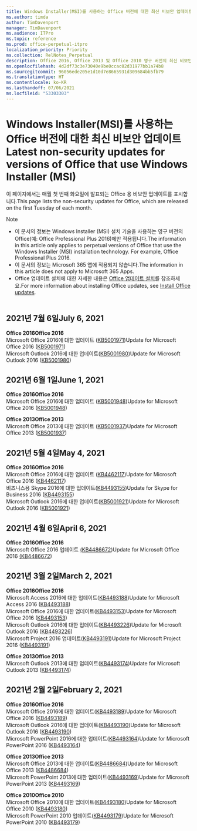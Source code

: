 ```yaml
---
title: Windows Installer(MSI)를 사용하는 Office 버전에 대한 최신 비보안 업데이트
ms.author: timda
author: TimDavenport
manager: TimDavenport
ms.audience: ITPro
ms.topic: reference
ms.prod: office-perpetual-itpro
localization_priority: Priority
ms.collection: RelNotes_Perpetual
description: Office 2016, Office 2013 및 Office 2010 영구 버전의 최신 비보안 업데이트 정보에 대한 링크를 IT 전문가에게 제공합니다.
ms.openlocfilehash: 4d2df73c3e73040e9be0ccac02d31977bb1a74b8
ms.sourcegitcommit: 96056ede205e1d10d7e8665931d309684bb5fb79
ms.translationtype: HT
ms.contentlocale: ko-KR
ms.lasthandoff: 07/06/2021
ms.locfileid: "53303303"
---
```

# <a name="latest-non-security-updates-for-versions-of-office-that-use-windows-installer-msi"></a><span data-ttu-id="0557d-103">Windows Installer(MSI)를 사용하는 Office 버전에 대한 최신 비보안 업데이트</span><span class="sxs-lookup"><span data-stu-id="0557d-103">Latest non-security updates for versions of Office that use Windows Installer (MSI)</span></span>

<span data-ttu-id="0557d-104">이 페이지에서는 매월 첫 번째 화요일에 발표되는 Office 용 비보안 업데이트를 표시합니다.</span><span class="sxs-lookup"><span data-stu-id="0557d-104">This page lists the non-security updates for Office, which are released on the first Tuesday of each month.</span></span>

> [!NOTE]
> - <span data-ttu-id="0557d-p101">이 문서의 정보는 Windows Installer (MSI) 설치 기술을 사용하는 영구 버전의 Office(예: Office Professional Plus 2016)에만 적용됩니다.</span><span class="sxs-lookup"><span data-stu-id="0557d-p101">The information in this article only applies to perpetual versions of Office that use the Windows Installer (MSI) installation technology. For example, Office Professional Plus 2016.</span></span>
> - <span data-ttu-id="0557d-107">이 문서의 정보는 Microsoft 365 앱에 적용되지 않습니다.</span><span class="sxs-lookup"><span data-stu-id="0557d-107">The information in this article does not apply to Microsoft 365 Apps.</span></span>
> - <span data-ttu-id="0557d-108">Office 업데이트 설치에 대한 자세한 내용은 [Office 업데이트 설치](https://support.office.com/article/2ab296f3-7f03-43a2-8e50-46de917611c5)를 참조하세요.</span><span class="sxs-lookup"><span data-stu-id="0557d-108">For more information about installing Office updates, see [Install Office updates](https://support.office.com/article/2ab296f3-7f03-43a2-8e50-46de917611c5).</span></span>
<br/><br/>

## <a name="july-6-2021"></a><span data-ttu-id="0557d-109">2021년 7월 6일</span><span class="sxs-lookup"><span data-stu-id="0557d-109">July 6, 2021</span></span>
<span data-ttu-id="0557d-110">**Office 2016**</span><span class="sxs-lookup"><span data-stu-id="0557d-110">**Office 2016**</span></span><br/>
<span data-ttu-id="0557d-111">Microsoft Office 2016에 대한 업데이트 ([KB5001971](https://support.microsoft.com/help/5001971))</span><span class="sxs-lookup"><span data-stu-id="0557d-111">Update for Microsoft Office 2016 ([KB5001971](https://support.microsoft.com/help/5001971))</span></span> </br>
<span data-ttu-id="0557d-112">Microsoft Outlook 2016에 대한 업데이트([KB5001980](https://support.microsoft.com/help/5001980))</span><span class="sxs-lookup"><span data-stu-id="0557d-112">Update for Microsoft Outlook 2016 ([KB5001980](https://support.microsoft.com/help/5001980))</span></span> </br>

## <a name="june-1-2021"></a><span data-ttu-id="0557d-113">2021년 6월 1일</span><span class="sxs-lookup"><span data-stu-id="0557d-113">June 1, 2021</span></span>
<span data-ttu-id="0557d-114">**Office 2016**</span><span class="sxs-lookup"><span data-stu-id="0557d-114">**Office 2016**</span></span><br/>
<span data-ttu-id="0557d-115">Microsoft Office 2016에 대한 업데이트 ([KB5001948](https://support.microsoft.com/help/5001948))</span><span class="sxs-lookup"><span data-stu-id="0557d-115">Update for Microsoft Office 2016 ([KB5001948](https://support.microsoft.com/help/5001948))</span></span> </br> 

<span data-ttu-id="0557d-116">**Office 2013**</span><span class="sxs-lookup"><span data-stu-id="0557d-116">**Office 2013**</span></span><br/>
<span data-ttu-id="0557d-117">Microsoft Office 2013에 대한 업데이트 ([KB5001937](https://support.microsoft.com/help/5001937))</span><span class="sxs-lookup"><span data-stu-id="0557d-117">Update for Microsoft Office 2013 ([KB5001937](https://support.microsoft.com/help/5001937))</span></span> </br> 

## <a name="may-4-2021"></a><span data-ttu-id="0557d-118">2021년 5월 4일</span><span class="sxs-lookup"><span data-stu-id="0557d-118">May 4, 2021</span></span>
<span data-ttu-id="0557d-119">**Office 2016**</span><span class="sxs-lookup"><span data-stu-id="0557d-119">**Office 2016**</span></span><br/>
<span data-ttu-id="0557d-120">Microsoft Office 2016에 대한 업데이트 ([KB4462117](https://support.microsoft.com/help/4462117))</span><span class="sxs-lookup"><span data-stu-id="0557d-120">Update for Microsoft Office 2016 ([KB4462117](https://support.microsoft.com/help/4462117))</span></span> </br> <span data-ttu-id="0557d-121">비즈니스용 Skype 2016에 대한 업데이트([KB4493155](https://support.microsoft.com/help/4493155))</span><span class="sxs-lookup"><span data-stu-id="0557d-121">Update for Skype for Business 2016 ([KB4493155](https://support.microsoft.com/help/4493155))</span></span> </br> <span data-ttu-id="0557d-122">Microsoft Outlook 2016에 대한 업데이트([KB5001921](https://support.microsoft.com/help/5001921))</span><span class="sxs-lookup"><span data-stu-id="0557d-122">Update for Microsoft Outlook 2016 ([KB5001921](https://support.microsoft.com/help/5001921))</span></span> </br> 

## <a name="april-6-2021"></a><span data-ttu-id="0557d-123">2021년 4월 6일</span><span class="sxs-lookup"><span data-stu-id="0557d-123">April 6, 2021</span></span>
<span data-ttu-id="0557d-124">**Office 2016**</span><span class="sxs-lookup"><span data-stu-id="0557d-124">**Office 2016**</span></span><br/>
<span data-ttu-id="0557d-125">Microsoft Office 2016 업데이트 [(KB4486672](https://support.microsoft.com/help/4486672))</span><span class="sxs-lookup"><span data-stu-id="0557d-125">Update for Microsoft Office 2016 [(KB4486672](https://support.microsoft.com/help/4486672))</span></span> </br> 

## <a name="march-2-2021"></a><span data-ttu-id="0557d-126">2021년 3월 2일</span><span class="sxs-lookup"><span data-stu-id="0557d-126">March 2, 2021</span></span>
<span data-ttu-id="0557d-127">**Office 2016**</span><span class="sxs-lookup"><span data-stu-id="0557d-127">**Office 2016**</span></span><br/>
<span data-ttu-id="0557d-128">Microsoft Access 2016에 대한 업데이트([KB4493188](https://support.microsoft.com/help/4493188))</span><span class="sxs-lookup"><span data-stu-id="0557d-128">Update for Microsoft Access 2016 ([KB4493188](https://support.microsoft.com/help/4493188))</span></span> </br> <span data-ttu-id="0557d-129">Microsoft Office 2016에 대한 업데이트([KB4493153](https://support.microsoft.com/help/4493153))</span><span class="sxs-lookup"><span data-stu-id="0557d-129">Update for Microsoft Office 2016 ([KB4493153](https://support.microsoft.com/help/4493153))</span></span> </br> <span data-ttu-id="0557d-130">Microsoft Outlook 2016에 대한 업데이트([KB4493226](https://support.microsoft.com/help/4493226))</span><span class="sxs-lookup"><span data-stu-id="0557d-130">Update for Microsoft Outlook 2016 ([KB4493226](https://support.microsoft.com/help/4493226))</span></span> </br> <span data-ttu-id="0557d-131">Microsoft Project 2016 업데이트([KB4493191](https://support.microsoft.com/help/4493191))</span><span class="sxs-lookup"><span data-stu-id="0557d-131">Update for Microsoft Project 2016 ([KB4493191](https://support.microsoft.com/help/4493191))</span></span> </br> 


<span data-ttu-id="0557d-132">**Office 2013**</span><span class="sxs-lookup"><span data-stu-id="0557d-132">**Office 2013**</span></span><br/>
<span data-ttu-id="0557d-133">Microsoft Outlook 2013에 대한 업데이트([KB4493174](https://support.microsoft.com/help/4493174))</span><span class="sxs-lookup"><span data-stu-id="0557d-133">Update for Microsoft Outlook 2013 ([KB4493174](https://support.microsoft.com/help/4493174))</span></span> </br> 


## <a name="february-2-2021"></a><span data-ttu-id="0557d-134">2021년 2월 2일</span><span class="sxs-lookup"><span data-stu-id="0557d-134">February 2, 2021</span></span>
<span data-ttu-id="0557d-135">**Office 2016**</span><span class="sxs-lookup"><span data-stu-id="0557d-135">**Office 2016**</span></span><br/>
<span data-ttu-id="0557d-136">Microsoft Office 2016에 대한 업데이트([KB4493189](https://support.microsoft.com/help/4493189))</span><span class="sxs-lookup"><span data-stu-id="0557d-136">Update for Microsoft Office 2016 ([KB4493189](https://support.microsoft.com/help/4493189))</span></span> </br> <span data-ttu-id="0557d-137">Microsoft Outlook 2016에 대한 업데이트([KB4493190](https://support.microsoft.com/help/4493190))</span><span class="sxs-lookup"><span data-stu-id="0557d-137">Update for Microsoft Outlook 2016 ([KB4493190](https://support.microsoft.com/help/4493190))</span></span> </br> <span data-ttu-id="0557d-138">Microsoft PowerPoint 2016에 대한 업데이트([KB4493164](https://support.microsoft.com/help/4493164))</span><span class="sxs-lookup"><span data-stu-id="0557d-138">Update for Microsoft PowerPoint 2016 ([KB4493164](https://support.microsoft.com/help/4493164))</span></span> </br> 

<span data-ttu-id="0557d-139">**Office 2013**</span><span class="sxs-lookup"><span data-stu-id="0557d-139">**Office 2013**</span></span><br/>
<span data-ttu-id="0557d-140">Microsoft Office 2013에 대한 업데이트([KB4486684](https://support.microsoft.com/help/4486684))</span><span class="sxs-lookup"><span data-stu-id="0557d-140">Update for Microsoft Office 2013 ([KB4486684](https://support.microsoft.com/help/4486684))</span></span> </br>
<span data-ttu-id="0557d-141">Microsoft PowerPoint 2013에 대한 업데이트([KB4493169](https://support.microsoft.com/help/4493169))</span><span class="sxs-lookup"><span data-stu-id="0557d-141">Update for Microsoft PowerPoint 2013 ([KB4493169](https://support.microsoft.com/help/4493169))</span></span> </br>

<span data-ttu-id="0557d-142">**Office 2010**</span><span class="sxs-lookup"><span data-stu-id="0557d-142">**Office 2010**</span></span><br/>
<span data-ttu-id="0557d-143">Microsoft Office 2010에 대한 업데이트([KB4493180](https://support.microsoft.com/help/4493180))</span><span class="sxs-lookup"><span data-stu-id="0557d-143">Update for Microsoft Office 2010 ([KB4493180](https://support.microsoft.com/help/4493180))</span></span> </br>
<span data-ttu-id="0557d-144">Microsoft PowerPoint 2010 업데이트([KB4493179](https://support.microsoft.com/help/4493179))</span><span class="sxs-lookup"><span data-stu-id="0557d-144">Update for Microsoft PowerPoint 2010 ([KB4493179](https://support.microsoft.com/help/4493179))</span></span></br>


</br>